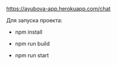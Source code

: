 https://ayubova-app.herokuapp.com/chat

Для запуска проекта:

-   npm install

-   npm run build

-   npm run start

